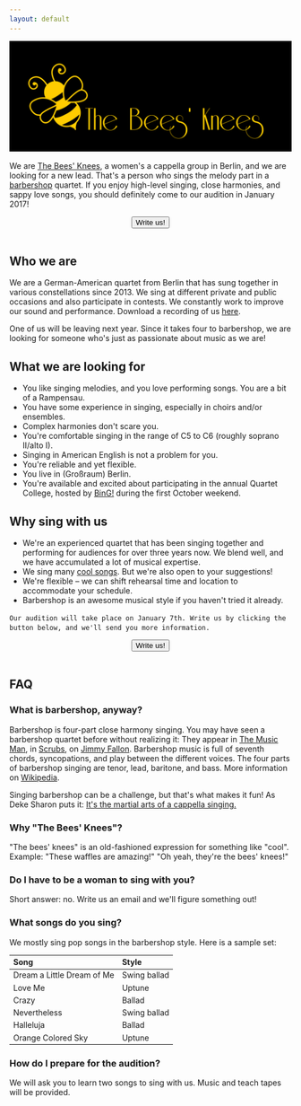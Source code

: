 ```yaml
---
layout: default
---
```


![picture](/bees_s.png)

We are [The Bees' Knees](https://www.facebook.com/theBK4Berlin/), a women's a cappella group in Berlin, and we are looking for a new lead. That's a person who sings the melody part in a <a href="#barbershop">barbershop</a> quartet. If you enjoy high-level singing, close harmonies, and sappy love songs, you should definitely come to our audition in January 2017!

<div style="text-align:center;">
    <a href="mailto&#58;&#116;&#104;&#101;&#98;&#107;&#52;&#98;&#101;&#114;&#108;&#105;&#110;&#64;&#103;&#109;&#97;&#105;&#108;&#46;&#99;&#111;&#109;?subject=I'm interested in singing with you!"><button>Write us!</button></a>
    <br><br>
</div>

## Who we are

We are a German-American quartet from Berlin that has sung together in various constellations since 2013. We sing at different private and public occasions and also participate in contests. We constantly work to improve our sound and performance. Download a recording of us [here](https://drive.google.com/file/d/0B1qWGtqQgRgkam1ITWZfTlo0UU0/view?usp=sharing).

One of us will be leaving next year. Since it takes four to barbershop, we are looking for someone who's just as passionate about music as we are!

## What we are looking for

* You like singing melodies, and you love performing songs. You are a bit of a Rampensau.
* You have some experience in singing, especially in choirs and/or ensembles.
* Complex harmonies don't scare you.
* You're comfortable singing in the range of C5 to C6 (roughly soprano II/alto I).
* Singing in American English is not a problem for you.
* You're reliable and yet flexible.
* You live in (Großraum) Berlin.
* You're available and excited about participating in the annual Quartet College, hosted by [BinG!](http://www.barbershop.de/de/news/index.html) during the first October weekend.

## Why sing with us

* We're an experienced quartet that has been singing together and performing for audiences for over three years now. We blend well, and we have accumulated a lot of musical expertise.
* We sing many <a href="#songs">cool songs</a>. But we're also open to your suggestions!
* We're flexible – we can shift rehearsal time and location to accommodate your schedule.
* Barbershop is an awesome musical style if you haven't tried it already.

`Our audition will take place on January 7th. Write us by clicking the button below, and we'll send you more information.`

<div style="text-align:center;">
    <a href="mailto&#58;&#116;&#104;&#101;&#98;&#107;&#52;&#98;&#101;&#114;&#108;&#105;&#110;&#64;&#103;&#109;&#97;&#105;&#108;&#46;&#99;&#111;&#109;?subject=I'm interested in singing with you!"><button>Write us!</button></a>
    <br><br>
</div>

## FAQ

<a name="barbershop">

### What is barbershop, anyway?

Barbershop is four-part close harmony singing. You may have seen a barbershop quartet before without realizing it: They appear in [The Music Man](https://www.youtube.com/watch?v=nO0DFttQoJc), in [Scrubs](https://www.youtube.com/watch?v=hN8vA_bulss), on [Jimmy Fallon](https://www.youtube.com/watch?v=I-4FtBjjelA). Barbershop music is full of seventh chords, syncopations, and play between the different voices. The four parts of barbershop singing are tenor, lead, baritone, and bass. More information on [Wikipedia](https://en.wikipedia.org/wiki/Barbershop_music).

Singing barbershop can be a challenge, but that's what makes it fun! As Deke Sharon puts it: [It's the martial arts of a cappella singing.](http://www.casa.org/content/acamartialart)

### Why "The Bees' Knees"?

"The bees' knees" is an old-fashioned expression for something like "cool".
Example: "These waffles are amazing!" "Oh yeah, they're the bees' knees!"

### Do I have to be a woman to sing with you?

Short answer: no. Write us an email and we'll figure something out!

<a name="songs">

### What songs do you sing?

We mostly sing pop songs in the barbershop style. Here is a sample set:

| Song | Style |
| :------------- | :------------- |
| Dream a Little Dream of Me  | Swing ballad  |
| Love Me  | Uptune  |
| Crazy  | Ballad  |
| Nevertheless | Swing ballad  |
| Halleluja | Ballad  |
| Orange Colored Sky | Uptune  |

### How do I prepare for the audition?

We will ask you to learn two songs to sing with us. Music and teach tapes will be provided.

